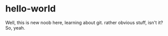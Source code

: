# hello-world
Well, this is new
noob here, learning about git. rather obvious stuff, isn't it? 
So, yeah.
